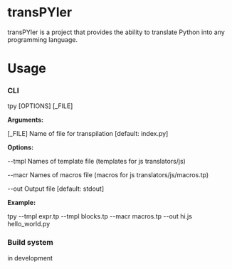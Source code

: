 # transPYler
transPYler is a project that provides the ability to translate Python into any programming language.

# Usage
### CLI
tpy [OPTIONS] [_FILE]

**Arguments:**

  [_FILE]  Name of file for transpilation  [default: index.py]

**Options:**

  --tmpl Names of template file (templates for js translators/js)

  --macr Names of macros file (macros for js translators/js/macros.tp)

  --out Output file  [default: stdout]

**Example:**

tpy --tmpl expr.tp --tmpl blocks.tp --macr macros.tp --out hi.js hello_world.py

### Build system
in development
